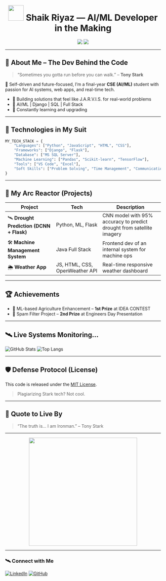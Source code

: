 
<h1 align="center"><img src="https://media.giphy.com/media/IeRdg7zdcKxeg/giphy.gif" width="50"/> Shaik Riyaz — AI/ML Developer in the Making </h1>

<p align="center">
  <img src="https://img.shields.io/badge/Powered%20By-Python%20%26%20AI-red?style=for-the-badge&logo=python&logoColor=white" />
  <img src="https://img.shields.io/badge/Iron%20Mind-Focused-brightgreen?style=for-the-badge" />
</p>

---

## 🦾 About Me – The Dev Behind the Code

> “Sometimes you gotta run before you can walk.” – **Tony Stark**

🧠 Self-driven and future-focused, I’m a final-year **CSE (AI/ML)** student with passion for AI systems, web apps, and real-time tech.

- 🧰 Building solutions that feel like J.A.R.V.I.S. for real-world problems  
- 🤖 AI/ML | Django | SQL | Full Stack  
- 🚀 Constantly learning and upgrading

---

## 🧪 Technologies in My Suit

```python
MY_TECH_STACK = {
    "Languages": ["Python", "JavaScript", "HTML", "CSS"],
    "Frameworks": ["Django", "Flask"],
    "Database": ["MS SQL Server"],
    "Machine Learning": ["Pandas", "Scikit-learn", "TensorFlow"],
    "Tools": ["VS Code", "Excel"],
    "Soft Skills": ["Problem Solving", "Time Management", "Communication"]
}
```

---

## 🧰 My Arc Reactor (Projects)

| Project | Tech | Description |
|--------|------|-------------|
| 🛰️ **Drought Prediction (DCNN + Flask)** | Python, ML, Flask | CNN model with 95% accuracy to predict drought from satellite imagery |
| 🛠️ **Machine Management System** | Java Full Stack | Frontend dev of an internal system for machine ops |
| 🌦️ **Weather App** | JS, HTML, CSS, OpenWeather API | Real-time responsive weather dashboard |

---

## 🏆 Achievements

- 🥇 ML-based Agriculture Enhancement – **1st Prize** at IDEA CONTEST  
- 🥈 Spam Filter Project – **2nd Prize** at Engineers Day Presentation

---

## 🛰️ Live Systems Monitoring...

![GitHub Stats](https://github-readme-stats.vercel.app/api?username=riyazshaik52&show_icons=true&theme=tokyonight)
![Top Langs](https://github-readme-stats.vercel.app/api/top-langs/?username=riyazshaik52&layout=compact&theme=tokyonight)

---

## 🛡️ Defense Protocol (License)

This code is released under the [MIT License](./LICENSE).  
> Plagiarizing Stark tech? Not cool.

---

## 🧬 Quote to Live By

> “The truth is... I am Ironman.” – Tony Stark

---

<p align="center">
  <img src="https://media.giphy.com/media/l0HlBO7eyXzSZkJri/giphy.gif" width="350"/>
</p>

---

### 🛰 Connect with Me

[![LinkedIn](https://img.shields.io/badge/LinkedIn-Riyaz-blue?style=flat&logo=linkedin)](https://www.linkedin.com/in/riyaz52/)
[![GitHub](https://img.shields.io/badge/GitHub-riyazshaik52-black?style=flat&logo=github)](https://github.com/riyazshaik52)
